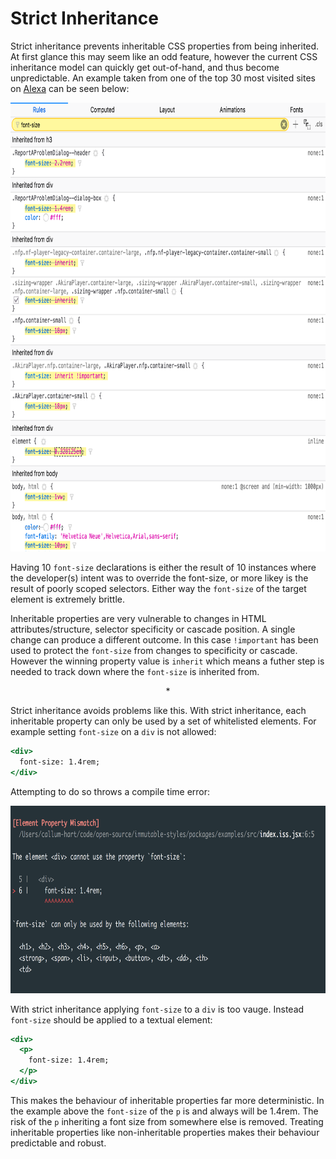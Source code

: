 # Strict Inheritance

Strict inheritance prevents inheritable CSS properties from being inherited. At first glance this may seem like an odd feature, however the current CSS inheritance model can quickly get out-of-hand, and thus become unpredictable. An example taken from one of the top 30 most visited sites on [Alexa](alexa.com/topsites) can be seen below:

<p align="center">
  <img src="../../docs/_images/WhatTheFont.png"
    width="772px"
    height="718px"
    alt="Screenshot of font-size applied ten times"
    title="Screenshot of font-size applied ten times"
  />
</p>

Having 10 `font-size` declarations is either the result of 10 instances where the developer(s) intent was to override the font-size, or more likey is the result of poorly scoped selectors. Either way the `font-size` of the target element is extremely brittle.

Inheritable properties are very vulnerable to changes in HTML attributes/structure, selector specificity or cascade position. A single change can produce a different outcome. In this case `!important` has been used to protect the `font-size` from changes to specificity or cascade. However the winning property value is `inherit` which means a futher step is needed to track down where the `font-size` is inherited from.

<center>*</center>

Strict inheritance avoids problems like this. With strict inheritance, each inheritable property can only be used by a set of whitelisted elements. For example setting `font-size` on a `div` is not allowed:

```jsx
<div>
  font-size: 1.4rem;
</div>
```

Attempting to do so throws a compile time error:

<p align="center">
  <img src="../../docs/_images/ElementPropertyMismatchTwo.png"
    width="785px"
    height="300px"
    alt="Element Property Mismatch compile time error"
    title="Element Property Mismatch compile time error"
  />
</p>

With strict inheritance applying `font-size` to a `div` is too vauge. Instead `font-size` should be applied to a textual element:

```jsx
<div>
  <p>
    font-size: 1.4rem;
  </p>
</div>
```

This makes the behaviour of inheritable properties far more deterministic. In the example above the `font-size` of the `p` is and always will be 1.4rem. The risk of the `p` inheriting a font size from somewhere else is removed. Treating inheritable properties like non-inheritable properties makes their behaviour predictable and robust.
